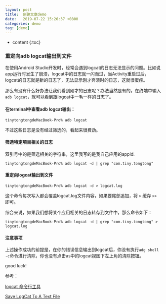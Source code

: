 ```yaml
---
layout: post
title:  创建文章demo
date:   2019-07-22 15:26:37 +0800
categories: demo
tag: [demo]
---
```


* content
{:toc}



### 重定向adb logcat输出到文件
在使用Android Studio开发时，经常会遇到logcat的日志无法显示的问题。比如说app运行时发生了崩溃，logcat中的日志就一闪而过，当Activity重启过后，logcat的日志就是新的日志了，无法显示刚才奔溃时的日志，这就很蛋疼。

那么有没有什么好办法让我们看到刚才的日志呢？办法当然是有的，在终端中输入`adb logcat`，就可以看到跟logcat中一毛一样的日志了。

#### 在terminal中查看adb logcat输出：

```
tinytongtongdeMacBook-Pro% adb logcat
```

不过这些日志是没有经过筛选的，看起来很费劲。

#### 筛选特定项目相关的日志
双引号中的是筛选相关的字符串，这里我写的是我自己应用的appId.

```
tinytongtongdeMacBook-Pro% adb logcat -d | grep "com.tiny.tongtong"
```

#### 重定向logcat输出到文件

```
tinytongtongdeMacBook-Pro% adb logcat -d > logcat.log
```

这个命令每次写入都会覆盖logcat.log文件内容，如果要尾部追加，将 `>` 缓存 `>>` 即可。

综合来说，如果我们想将某个应用相关的日志转存到文件中，那么命令如下：

```
tinytongtongdeMacBook-Pro% adb logcat -d | grep "com.tiny.tongtong" > logcat.log
```

#### 注意事项

上述操作成功的前提是，在你的错误信息输出到logcat后，你没有执行`adg shell -c`命令进行清除，你也没有点击as中的logcat视图下左上角的清除按钮。

good luck!

参考：

[logcat 命令行工具](https://developer.android.com/studio/command-line/logcat?hl=zh-CN)

[Save LogCat To A Text File](https://sites.google.com/site/androidhowto/how-to-1/save-logcat-to-a-text-file)

